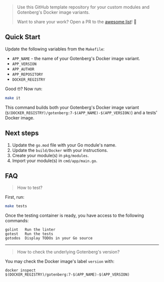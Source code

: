 > Use this GitHub template repository for your custom modules and Gotenberg's Docker image variants.
> 
> Want to share your work? Open a PR to the [awesome list](https://github.com/gotenberg/awesome-gotenberg)! 🚀

## Quick Start

Update the following variables from the `Makefile`:

* `APP_NAME` - the name of your Gotenberg's Docker image variant.
* `APP_VERSION`
* `APP_AUTHOR`
* `APP_REPOSITORY`
* `DOCKER_REGISTRY`

Good 🤓? Now run:

```bash
make it
```

This command builds both your Gotenberg's Docker image variant (`$(DOCKER_REGISTRY)/gotenberg:7-$(APP_NAME)-$(APP_VERSION)`)
and a tests' Docker image.

## Next steps

1. Update the `go.mod` file with your Go module's name.
2. Update the `build/Docker` with your instructions.
3. Create your module(s) in `pkg/modules`.
4. Import your module(s) in `cmd/app/main.go`.

## FAQ

> How to test?

First, run:

```bash
make tests
```

Once the testing container is ready, you have access to the following commands:

```
golint   Run the linter
gotest   Run the tests
gotodos  Display TODOs in your Go source
```

---

> How to check the underlying Gotenberg's version?

You may check the Docker image's label `version` with:

```
docker inspect $(DOCKER_REGISTRY)/gotenberg:7-$(APP_NAME)-$(APP_VERSION)
```